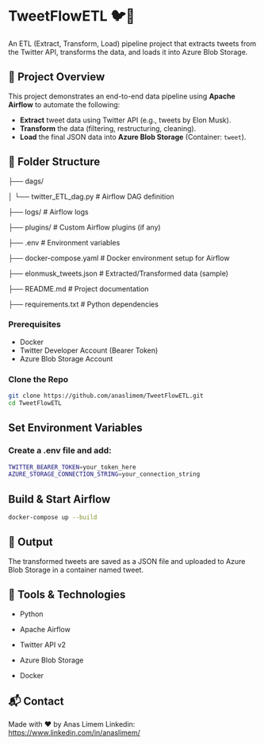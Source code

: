 # TweetFlowETL 🐦💾

An ETL (Extract, Transform, Load) pipeline project that extracts tweets from the Twitter API, transforms the data, and loads it into Azure Blob Storage.


## 📌 Project Overview

This project demonstrates an end-to-end data pipeline using **Apache Airflow** to automate the following:

- **Extract** tweet data using Twitter API (e.g., tweets by Elon Musk).
- **Transform** the data (filtering, restructuring, cleaning).
- **Load** the final JSON data into **Azure Blob Storage** (Container: `tweet`).


## 📁 Folder Structure

├── dags/

│ └── twitter_ETL_dag.py # Airflow DAG definition

├── logs/ # Airflow logs

├── plugins/ # Custom Airflow plugins (if any)

├── .env # Environment variables

├── docker-compose.yaml # Docker environment setup 
for Airflow

├── elonmusk_tweets.json # Extracted/Transformed data (sample)

├── README.md # Project documentation

├── requirements.txt # Python dependencies


### Prerequisites

- Docker
- Twitter Developer Account (Bearer Token)
- Azure Blob Storage Account

### Clone the Repo

```bash
git clone https://github.com/anaslimem/TweetFlowETL.git
cd TweetFlowETL
```

## Set Environment Variables
### Create a .env file and add:

```bash
TWITTER_BEARER_TOKEN=your_token_here
AZURE_STORAGE_CONNECTION_STRING=your_connection_string
```

## Build & Start Airflow

```bash
docker-compose up --build
```

## 💾 Output
The transformed tweets are saved as a JSON file and uploaded to Azure Blob Storage in a container named tweet.

## 🧰 Tools & Technologies

- Python

- Apache Airflow

- Twitter API v2

- Azure Blob Storage

- Docker

## 📬 Contact
Made with ❤️ by Anas Limem
Linkedin: 
https://www.linkedin.com/in/anaslimem/



